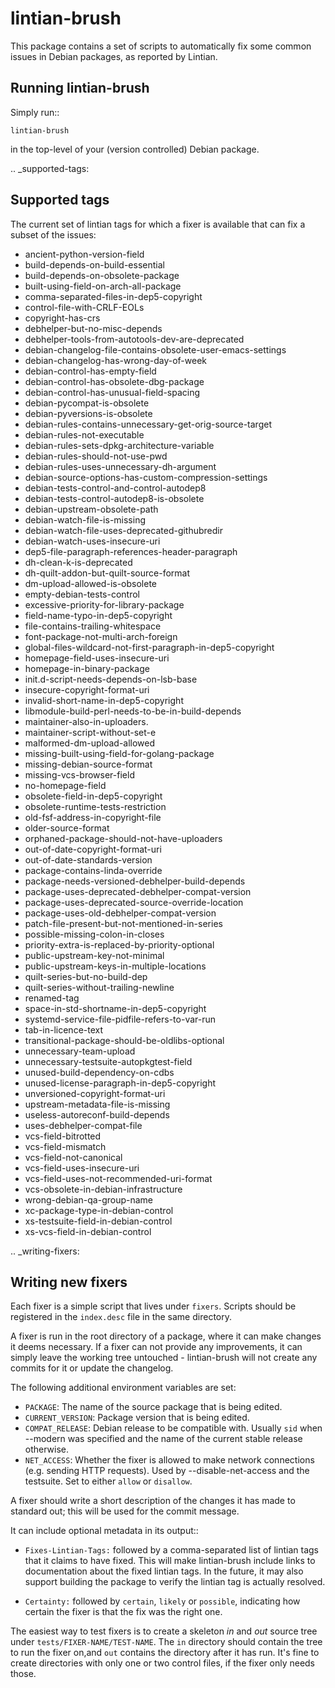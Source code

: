 lintian-brush
=============

This package contains a set of scripts to automatically fix some common issues in
Debian packages, as reported by Lintian.

Running lintian-brush
---------------------

Simply run::

```shell
lintian-brush
```

in the top-level of your (version controlled) Debian package.

.. _supported-tags:

Supported tags
--------------

The current set of lintian tags for which a fixer is available that can fix a
subset of the issues:

* ancient-python-version-field
* build-depends-on-build-essential
* build-depends-on-obsolete-package
* built-using-field-on-arch-all-package
* comma-separated-files-in-dep5-copyright
* control-file-with-CRLF-EOLs
* copyright-has-crs
* debhelper-but-no-misc-depends
* debhelper-tools-from-autotools-dev-are-deprecated
* debian-changelog-file-contains-obsolete-user-emacs-settings
* debian-changelog-has-wrong-day-of-week
* debian-control-has-empty-field
* debian-control-has-obsolete-dbg-package
* debian-control-has-unusual-field-spacing
* debian-pycompat-is-obsolete
* debian-pyversions-is-obsolete
* debian-rules-contains-unnecessary-get-orig-source-target
* debian-rules-not-executable
* debian-rules-sets-dpkg-architecture-variable
* debian-rules-should-not-use-pwd
* debian-rules-uses-unnecessary-dh-argument
* debian-source-options-has-custom-compression-settings
* debian-tests-control-and-control-autodep8
* debian-tests-control-autodep8-is-obsolete
* debian-upstream-obsolete-path
* debian-watch-file-is-missing
* debian-watch-file-uses-deprecated-githubredir
* debian-watch-uses-insecure-uri
* dep5-file-paragraph-references-header-paragraph
* dh-clean-k-is-deprecated
* dh-quilt-addon-but-quilt-source-format
* dm-upload-allowed-is-obsolete
* empty-debian-tests-control
* excessive-priority-for-library-package
* field-name-typo-in-dep5-copyright
* file-contains-trailing-whitespace
* font-package-not-multi-arch-foreign
* global-files-wildcard-not-first-paragraph-in-dep5-copyright
* homepage-field-uses-insecure-uri
* homepage-in-binary-package
* init.d-script-needs-depends-on-lsb-base
* insecure-copyright-format-uri
* invalid-short-name-in-dep5-copyright
* libmodule-build-perl-needs-to-be-in-build-depends
* maintainer-also-in-uploaders.
* maintainer-script-without-set-e
* malformed-dm-upload-allowed
* missing-built-using-field-for-golang-package
* missing-debian-source-format
* missing-vcs-browser-field
* no-homepage-field
* obsolete-field-in-dep5-copyright
* obsolete-runtime-tests-restriction
* old-fsf-address-in-copyright-file
* older-source-format
* orphaned-package-should-not-have-uploaders
* out-of-date-copyright-format-uri
* out-of-date-standards-version
* package-contains-linda-override
* package-needs-versioned-debhelper-build-depends
* package-uses-deprecated-debhelper-compat-version
* package-uses-deprecated-source-override-location
* package-uses-old-debhelper-compat-version
* patch-file-present-but-not-mentioned-in-series
* possible-missing-colon-in-closes
* priority-extra-is-replaced-by-priority-optional
* public-upstream-key-not-minimal
* public-upstream-keys-in-multiple-locations
* quilt-series-but-no-build-dep
* quilt-series-without-trailing-newline
* renamed-tag
* space-in-std-shortname-in-dep5-copyright
* systemd-service-file-pidfile-refers-to-var-run
* tab-in-licence-text
* transitional-package-should-be-oldlibs-optional
* unnecessary-team-upload
* unnecessary-testsuite-autopkgtest-field
* unused-build-dependency-on-cdbs
* unused-license-paragraph-in-dep5-copyright
* unversioned-copyright-format-uri
* upstream-metadata-file-is-missing
* useless-autoreconf-build-depends
* uses-debhelper-compat-file
* vcs-field-bitrotted
* vcs-field-mismatch
* vcs-field-not-canonical
* vcs-field-uses-insecure-uri
* vcs-field-uses-not-recommended-uri-format
* vcs-obsolete-in-debian-infrastructure
* wrong-debian-qa-group-name
* xc-package-type-in-debian-control
* xs-testsuite-field-in-debian-control
* xs-vcs-field-in-debian-control

.. _writing-fixers:

Writing new fixers
------------------

Each fixer is a simple script that lives under ``fixers``. Scripts should
be registered in the ``index.desc`` file in the same directory.

A fixer is run in the root directory of a package, where it can make changes
it deems necessary. If a fixer can not provide any improvements, it can simply
leave the working tree untouched - lintian-brush will not create any commits for it
or update the changelog.

The following additional environment variables are set:

 * ``PACKAGE``: The name of the source package that is being edited.
 * ``CURRENT_VERSION``: Package version that is being edited.
 * ``COMPAT_RELEASE``: Debian release to be compatible with. Usually ``sid``
   when --modern was specified and the name of the current stable release otherwise.
 * ``NET_ACCESS``: Whether the fixer is allowed to make network connections
   (e.g. sending HTTP requests). Used by --disable-net-access and the testsuite.
   Set to either ``allow`` or ``disallow``.

A fixer should write a short description of the changes it has made to standard
out; this will be used for the commit message.

It can include optional metadata in its output::

 * ``Fixes-Lintian-Tags:`` followed by a comma-separated list of lintian tags
   that it claims to have fixed. This will make lintian-brush include
   links to documentation about the fixed lintian tags. In the future,
   it may also support building the package to verify the lintian tag
   is actually resolved.

 * ``Certainty:`` followed by ``certain``, ``likely`` or ``possible``,
   indicating how certain the fixer is that the fix was the right
   one.

The easiest way to test fixers is to create a skeleton *in* and *out* source tree under
``tests/FIXER-NAME/TEST-NAME``. The ``in`` directory should contain the tree to
run the fixer on,and ``out`` contains the directory after it has run. It's fine
to create directories with only one or two control files, if the fixer only
needs those.

